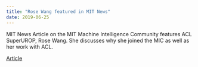 ```yaml
---
title: "Rose Wang featured in MIT News"
date: 2019-06-25
---
```


MIT News Article on the MIT Machine Intelligence Community features ACL SuperUROP, Rose Wang. She discusses why she joined the MIC as well as her work with ACL.

[Article](http://news.mit.edu/2019/want-to-learn-how-train-ai-model-ask-friend-0625)